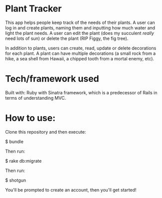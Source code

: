 # Plant Tracker

This app helps people keep track of the needs of their plants. A user can log in and create plants, naming them and inputting how much water and light the plant needs. A user can edit the plant (does my succulent *really* need lots of sun) or delete the plant (RIP Figgy, the fig tree).

In addition to plants, users can create, read, update or delete decorations for each plant. A plant can have multiple decorations (a small rock from a hike, a sea shell from Hawaii, a chipped tooth from a mortal enemy, etc).



# Tech/framework used

Built with: Ruby with Sinatra framework, which is a predecessor of Rails in terms of understanding MVC. 

# How to use: 

Clone this repository and then execute:

$ bundle

Then run:

$ rake db:migrate

Then run:

$ shotgun

You'll be prompted to create an account, then you'll get started!
